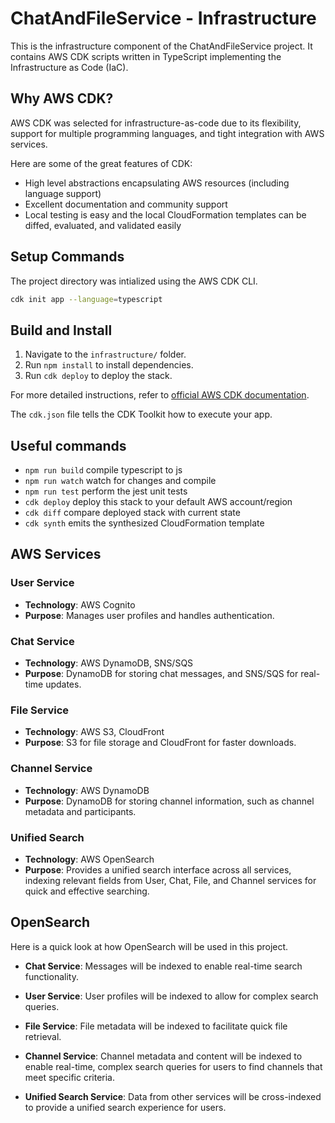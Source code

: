 # ChatAndFileService - Infrastructure

This is the infrastructure component of the ChatAndFileService project. It contains AWS CDK scripts written in TypeScript implementing the Infrastructure as Code (IaC).

## Why AWS CDK?

AWS CDK was selected for infrastructure-as-code due to its flexibility, support for multiple programming languages, and tight integration with AWS services.

Here are some of the great features of CDK:
- High level abstractions encapsulating AWS resources (including language support)
- Excellent documentation and community support
- Local testing is easy and the local CloudFormation templates can be diffed, evaluated, and validated easily

## Setup Commands

The project directory was intialized using the AWS CDK CLI.

```bash
cdk init app --language=typescript
```

## Build and Install

1. Navigate to the `infrastructure/` folder.
2. Run `npm install` to install dependencies.
3. Run `cdk deploy` to deploy the stack.

For more detailed instructions, refer to [official AWS CDK documentation](https://docs.aws.amazon.com/cdk/latest/guide/home.html).

The `cdk.json` file tells the CDK Toolkit how to execute your app.

## Useful commands

* `npm run build`   compile typescript to js
* `npm run watch`   watch for changes and compile
* `npm run test`    perform the jest unit tests
* `cdk deploy`      deploy this stack to your default AWS account/region
* `cdk diff`        compare deployed stack with current state
* `cdk synth`       emits the synthesized CloudFormation template

## AWS Services

### User Service

- **Technology**: AWS Cognito
- **Purpose**: Manages user profiles and handles authentication.
  
### Chat Service

- **Technology**: AWS DynamoDB, SNS/SQS
- **Purpose**: DynamoDB for storing chat messages, and SNS/SQS for real-time updates.

### File Service

- **Technology**: AWS S3, CloudFront
- **Purpose**: S3 for file storage and CloudFront for faster downloads.

### Channel Service

- **Technology**: AWS DynamoDB
- **Purpose**: DynamoDB for storing channel information, such as channel metadata and participants.

### Unified Search

- **Technology**: AWS OpenSearch
- **Purpose**: Provides a unified search interface across all services, indexing relevant fields from User, Chat, File, and Channel services for quick and effective searching.

## OpenSearch

Here is a quick look at how OpenSearch will be used in this project.

- **Chat Service**: Messages will be indexed to enable real-time search functionality.

- **User Service**: User profiles will be indexed to allow for complex search queries.

- **File Service**: File metadata will be indexed to facilitate quick file retrieval.

- **Channel Service**: Channel metadata and content will be indexed to enable real-time, complex search queries for users to find channels that meet specific criteria.

- **Unified Search Service**: Data from other services will be cross-indexed to provide a unified search experience for users.